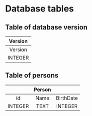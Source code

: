 # Database tables

## Table of database version

| Version |
|:-------:|
| Version |
| INTEGER |

## Table of persons

|         | Person |           |
|:-------:|:------:|:---------:|
|   id    |  Name  | BirthDate |
| INTEGER |  TEXT  |  INTEGER  |
